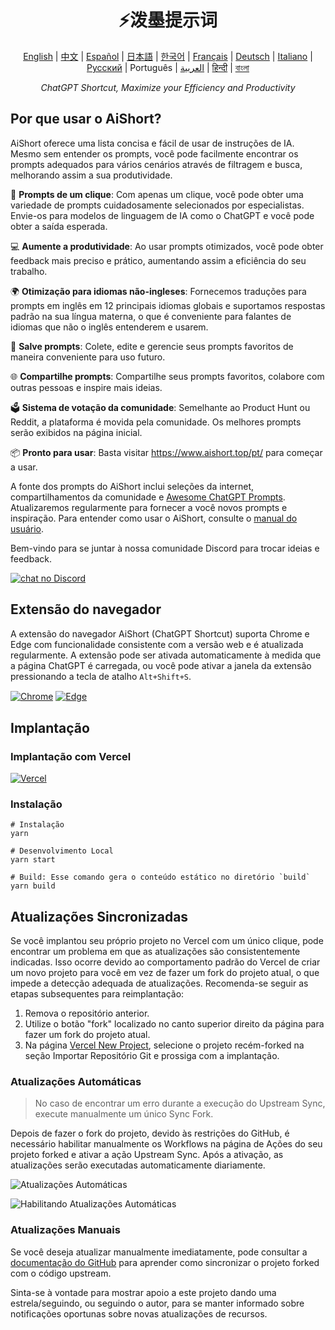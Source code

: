 <h1 align="center">
⚡️泼墨提示词
</h1>
<p align="center">
    <a href="/README-en.md">English</a> | <a href="/README.md">中文</a> |
<a href="./README-es.md">Español</a> |
<a href="./README-ja.md">日本語</a> |
<a href="./README-ko.md">한국어</a> |
<a href="./README-fr.md">Français</a> |
<a href="./README-de.md">Deutsch</a> |
<a href="./README-it.md">Italiano</a> |
<a href="./README-ru.md">Русский</a> |
Português |
<a href="./README-ar.md">العربية</a> |
<a href="./README-hi.md">हिन्दी</a> |
<a href="./README-bn.md">বাংলা</a>
</p>
<p align="center">
    <em>ChatGPT Shortcut, Maximize your Efficiency and Productivity</em>
</p>

## Por que usar o AiShort?

AiShort oferece uma lista concisa e fácil de usar de instruções de IA. Mesmo sem entender os prompts, você pode facilmente encontrar os prompts adequados para vários cenários através de filtragem e busca, melhorando assim a sua produtividade.

🚀 **Prompts de um clique**: Com apenas um clique, você pode obter uma variedade de prompts cuidadosamente selecionados por especialistas. Envie-os para modelos de linguagem de IA como o ChatGPT e você pode obter a saída esperada.

💻 **Aumente a produtividade**: Ao usar prompts otimizados, você pode obter feedback mais preciso e prático, aumentando assim a eficiência do seu trabalho.

🌍 **Otimização para idiomas não-ingleses**: Fornecemos traduções para prompts em inglês em 12 principais idiomas globais e suportamos respostas padrão na sua língua materna, o que é conveniente para falantes de idiomas que não o inglês entenderem e usarem.

💾 **Salve prompts**: Colete, edite e gerencie seus prompts favoritos de maneira conveniente para uso futuro.

🌐 **Compartilhe prompts**: Compartilhe seus prompts favoritos, colabore com outras pessoas e inspire mais ideias.

🗳️ **Sistema de votação da comunidade**: Semelhante ao Product Hunt ou Reddit, a plataforma é movida pela comunidade. Os melhores prompts serão exibidos na página inicial.

📦 **Pronto para usar**: Basta visitar https://www.aishort.top/pt/ para começar a usar.

A fonte dos prompts do AiShort inclui seleções da internet, compartilhamentos da comunidade e [Awesome ChatGPT Prompts](https://github.com/f/awesome-chatgpt-prompts). Atualizaremos regularmente para fornecer a você novos prompts e inspiração. Para entender como usar o AiShort, consulte o [manual do usuário](https://www.aishort.top/pt/docs/guides/getting-started).

Bem-vindo para se juntar à nossa comunidade Discord para trocar ideias e feedback.

<a href="https://discord.gg/PZTQfJ4GjX">
   <img src="https://img.shields.io/discord/1048780149899939881?color=%2385c8c8&label=Discord&logo=discord&style=for-the-badge" alt="chat no Discord" />
</a>

## Extensão do navegador

A extensão do navegador AiShort (ChatGPT Shortcut) suporta Chrome e Edge com funcionalidade consistente com a versão web e é atualizada regularmente. A extensão pode ser ativada automaticamente à medida que a página ChatGPT é carregada, ou você pode ativar a janela da extensão pressionando a tecla de atalho `Alt+Shift+S`.

<a href="https://chrome.google.com/webstore/detail/chatgpt-shortcut/blcgeoojgdpodnmnhfpohphdhfncblnj">
  <img src="https://img.newzone.top/2023-06-05-12-28-49.png?imageMogr2/format/webp"  alt="Chrome" valign="middle" /></a>

<a href="https://microsoftedge.microsoft.com/addons/detail/chatgpt-shortcut/hnggpalhfjmdhhmgfjpmhlfilnbmjoin">
  <img src="https://img.newzone.top/2023-06-05-12-26-20.png?imageMogr2/format/webp" alt="Edge" valign="middle" /></a>

## Implantação

### Implantação com Vercel

[![Vercel](https://vercel.com/button)](https://vercel.com/new/clone?repository-url=https%3A%2F%2Fgithub.com%2Frockbenben%2FChatGPT-Shortcut%2Ftree%2Fgh-pages)

### Instalação

```shell
# Instalação
yarn

# Desenvolvimento Local
yarn start

# Build: Esse comando gera o conteúdo estático no diretório `build`
yarn build
```

## Atualizações Sincronizadas

Se você implantou seu próprio projeto no Vercel com um único clique, pode encontrar um problema em que as atualizações são consistentemente indicadas. Isso ocorre devido ao comportamento padrão do Vercel de criar um novo projeto para você em vez de fazer um fork do projeto atual, o que impede a detecção adequada de atualizações. Recomenda-se seguir as etapas subsequentes para reimplantação:

1. Remova o repositório anterior.
2. Utilize o botão "fork" localizado no canto superior direito da página para fazer um fork do projeto atual.
3. Na página [Vercel New Project](https://vercel.com/new), selecione o projeto recém-forked na seção Importar Repositório Git e prossiga com a implantação.

### Atualizações Automáticas

> No caso de encontrar um erro durante a execução do Upstream Sync, execute manualmente um único Sync Fork.

Depois de fazer o fork do projeto, devido às restrições do GitHub, é necessário habilitar manualmente os Workflows na página de Ações do seu projeto forked e ativar a ação Upstream Sync. Após a ativação, as atualizações serão executadas automaticamente diariamente.

![Atualizações Automáticas](https://img.newzone.top/2023-05-19-11-57-59.png?imageMogr2/format/webp)

![Habilitando Atualizações Automáticas](https://img.newzone.top/2023-05-19-11-59-26.png?imageMogr2/format/webp)

### Atualizações Manuais

Se você deseja atualizar manualmente imediatamente, pode consultar a [documentação do GitHub](https://docs.github.com/pt/pull-requests/collaborating-with-pull-requests/working-with-forks/syncing-a-fork) para aprender como sincronizar o projeto forked com o código upstream.

Sinta-se à vontade para mostrar apoio a este projeto dando uma estrela/seguindo, ou seguindo o autor, para se manter informado sobre notificações oportunas sobre novas atualizações de recursos.
